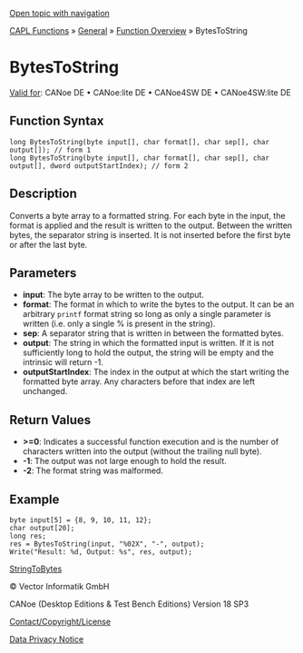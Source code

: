 [Open topic with navigation](../../../../../CANoeDEFamily.htm#Topics/CAPLFunctions/Other/Functions/CAPLfunctionBytesToString.md)

[CAPL Functions](../../CAPLfunctions.md) » [General](../CAPLGeneralStartPage.md) » [Function Overview](../CAPLfunctionsGeneralOverview.md) » BytesToString

# BytesToString

[Valid for](../../../Shared/FeatureAvailability.md): CANoe DE • CANoe:lite DE • CANoe4SW DE • CANoe4SW:lite DE

## Function Syntax

```plaintext
long BytesToString(byte input[], char format[], char sep[], char output[]); // form 1
long BytesToString(byte input[], char format[], char sep[], char output[], dword outputStartIndex); // form 2
```

## Description

Converts a byte array to a formatted string. For each byte in the input, the format is applied and the result is written to the output. Between the written bytes, the separator string is inserted. It is not inserted before the first byte or after the last byte.

## Parameters

- **input**: The byte array to be written to the output.
- **format**: The format in which to write the bytes to the output. It can be an arbitrary `printf` format string so long as only a single parameter is written (i.e. only a single % is present in the string).
- **sep**: A separator string that is written in between the formatted bytes.
- **output**: The string in which the formatted input is written. If it is not sufficiently long to hold the output, the string will be empty and the intrinsic will return -1.
- **outputStartIndex**: The index in the output at which the start writing the formatted byte array. Any characters before that index are left unchanged.

## Return Values

- **>=0**: Indicates a successful function execution and is the number of characters written into the output (without the trailing null byte).
- **-1**: The output was not large enough to hold the result.
- **-2**: The format string was malformed.

## Example

```plaintext
byte input[5] = {8, 9, 10, 11, 12};
char output[20];
long res;
res = BytesToString(input, "%02X", "-", output);
Write("Result: %d, Output: %s", res, output);
```

[StringToBytes](CAPLfunctionStringToBytes.md)

© Vector Informatik GmbH

CANoe (Desktop Editions & Test Bench Editions) Version 18 SP3

[Contact/Copyright/License](../../../Shared/ContactCopyrightLicense.md)

[Data Privacy Notice](https://www.vector.com/int/en/company/get-info/privacy-policy/)